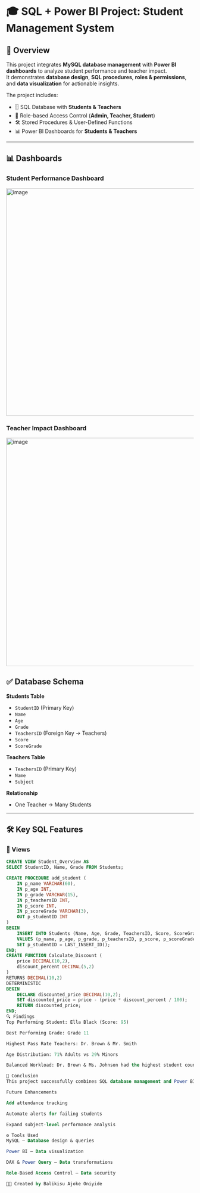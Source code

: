 # 🎓 SQL + Power BI Project: Student Management System

## 📌 Overview  
This project integrates **MySQL database management** with **Power BI dashboards** to analyze student performance and teacher impact.  
It demonstrates **database design**, **SQL procedures**, **roles & permissions**, and **data visualization** for actionable insights.  

The project includes:  
- 🗄️ SQL Database with **Students & Teachers**  
- 🔑 Role-based Access Control (**Admin, Teacher, Student**)  
- 🛠️ Stored Procedures & User-Defined Functions  
- 📊 Power BI Dashboards for **Students & Teachers**

---

## 📊 Dashboards  

### Student Performance Dashboard  
<img width="1097" height="611" alt="image" src="https://github.com/user-attachments/assets/cb78c490-0fa3-4849-9201-3e62949b80ce" />
 

### Teacher Impact Dashboard  
<img width="1103" height="613" alt="image" src="https://github.com/user-attachments/assets/3a3cb318-41f7-4c9d-b981-d21c5c8be45a" />




## ✅ Database Schema  

**Students Table**
- `StudentID` (Primary Key)  
- `Name`  
- `Age`  
- `Grade`  
- `TeachersID` (Foreign Key → Teachers)  
- `Score`  
- `ScoreGrade`  

**Teachers Table**
- `TeachersID` (Primary Key)  
- `Name`  
- `Subject`  

**Relationship**  
- One Teacher → Many Students  

---

## 🛠️ Key SQL Features  

### 🔹 Views  
```sql
CREATE VIEW Student_Overview AS
SELECT StudentID, Name, Grade FROM Students;

CREATE PROCEDURE add_student (
    IN p_name VARCHAR(60),
    IN p_age INT,
    IN p_grade VARCHAR(15),
    IN p_teachersID INT,
    IN p_score INT,
    IN p_scoreGrade VARCHAR(3),
    OUT p_studentID INT
)
BEGIN
    INSERT INTO Students (Name, Age, Grade, TeachersID, Score, ScoreGrade)
    VALUES (p_name, p_age, p_grade, p_teachersID, p_score, p_scoreGrade);
    SET p_studentID = LAST_INSERT_ID();
END;
CREATE FUNCTION Calculate_Discount (
    price DECIMAL(10,2),
    discount_percent DECIMAL(5,2)
)
RETURNS DECIMAL(10,2)
DETERMINISTIC
BEGIN
    DECLARE discounted_price DECIMAL(10,2);
    SET discounted_price = price - (price * discount_percent / 100);
    RETURN discounted_price;
END;
🔍 Findings
Top Performing Student: Ella Black (Score: 95)

Best Performing Grade: Grade 11

Highest Pass Rate Teachers: Dr. Brown & Mr. Smith

Age Distribution: 71% Adults vs 29% Minors

Balanced Workload: Dr. Brown & Ms. Johnson had the highest student counts

📌 Conclusion
This project successfully combines SQL database management and Power BI dashboards to monitor student performance and teacher effectiveness.

Future Enhancements

Add attendance tracking

Automate alerts for failing students

Expand subject-level performance analysis

⚙️ Tools Used
MySQL – Database design & queries

Power BI – Data visualization

DAX & Power Query – Data transformations

Role-Based Access Control – Data security

👩‍💻 Created by Balikisu Ajoke Oniyide

